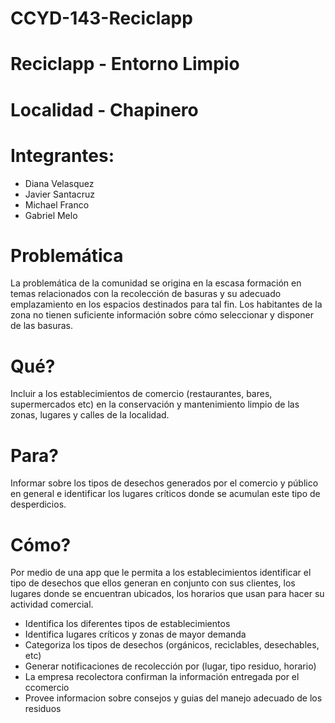 # CCYD-143-Reciclapp

# Reciclapp - Entorno Limpio

# Localidad - Chapinero

# Integrantes:
- Diana Velasquez
- Javier Santacruz
- Michael Franco
- Gabriel Melo

# Problemática
La problemática de la comunidad se origina en la escasa formación en temas relacionados con la recolección de basuras y su adecuado emplazamiento en los espacios destinados para tal fin. Los habitantes de la zona no tienen suficiente información sobre cómo seleccionar y disponer de las basuras.

# Qué?
Incluir a los establecimientos de comercio (restaurantes, bares, supermercados etc) en la conservación y mantenimiento limpio de las zonas, lugares y calles de la localidad.

# Para?
Informar sobre los tipos de desechos generados por el comercio y público en general e identificar los lugares críticos donde se acumulan este tipo de desperdicios.

# Cómo?
Por medio de una app que le permita a los establecimientos identificar el tipo de desechos que ellos generan en conjunto con sus clientes, los lugares donde se encuentran ubicados, los horarios que usan para hacer su actividad comercial.

- Identifica los diferentes tipos de establecimientos
- Identifica lugares críticos y zonas de mayor demanda
- Categoriza los tipos de desechos (orgánicos, reciclables, desechables, etc)
- Generar notificaciones de recolección por (lugar, tipo residuo, horario)
- La empresa recolectora confirman la información entregada por el ccomercio
- Provee informacion sobre consejos y guias del manejo adecuado de los residuos
